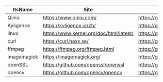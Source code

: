 |ItsName|Site|Github|Language|
|-|-|-|-|
|Qiniu|https://www.qiniu.com/|https://github.com/qiniu|Golang|
|Kyligence|https://kyligence.io/zh/|https://github.com/Kyligence|Java|
|linux|https://www.kernel.org/doc/html/latest/|https://github.com/torvalds/linux|C|
|curl|https://curl.haxx.se/|https://github.com/curl/curl|C|
|ffmpeg|https://ffmpeg.org/ffmpeg.html|https://github.com/FFmpeg/FFmpeg|C|
|imagemagick|https://imagemagick.org/|https://github.com/ImageMagick/ImageMagick|C|
|openSSL|https://github.com/openssl/openssl|https://github.com/openssl|C|
|opencv|https://github.com/opencv/opencv|https://github.com/opencv|C++|

